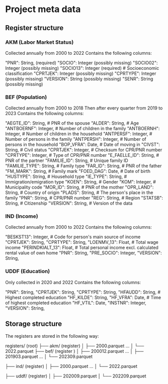 # Project meta data

## Register structure

### AKM (Labor Market Status)

Collected annually from 2000 to 2022
Contains the following columns:

"PNR": String, (required)
"SOCIO": Integer (possibly missing)
"SOCIO02": Integer (possibly missing)
"SOCIO13": Integer (required) # Socioeconomic classification
"CPRTJEK": Integer (possibly missing)
"CPRTYPE": Integer (possibly missing)
"VERSION": String (possibly missing)
"SENR": String (possibly missing)

### BEF (Population)

Collected annually from 2000 to 2018
Then after every quarter from 2019 to 2023
Contains the following columns:

"AEGTE_ID": String, # PNR of the spouse
"ALDER": String, # Age
"ANTBOERNF": Integer, # Number of children in the family
"ANTBOERNH": Integer, # Number of children in the household
"ANTPERSF": Integer, # Number of persons in the family
"ANTPERSH": Integer, # Number of persons in the household
"BOP_VFRA": Date, # Date of moving in
"CIVST": String, # Civil status
"CPRTJEK": Integer, # Checksum for CPR/PNR number
"CPRTYPE": Integer, # Type of CPR/PNR number
"E_FAELLE_ID": String, # PNR of the partner
"FAMILIE_ID": String, # Unique family ID
"FAMILIE_TYPE": String, # Family type
"FAR_ID": String, # PNR of the father
"FM_MARK": String, # Family mark
"FOED_DAG": Date, # Date of birth
"HUSTYPE": String, # Household type
"IE_TYPE": String, # Immigration/emigration type
"KOEN": String, # Gender
"KOM": Integer, # Municipality code
"MOR_ID": String, # PNR of the mother
"OPR_LAND": String, # Country of origin
"PLADS": String, # The person's place in the family
"PNR": String, # CPR/PNR number
"REG": String, # Region
"STATSB": String, # Citizenship
"VERSION": String, # Version of the data

### IND (Income)

Collected annually from 2000 to 2022
Contains the following columns:

"BESKST13": Integer, # Code for person's main source of income
"CPRTJEK": String,
"CPRTYPE": String,
"LOENMV_13": Float, # Total wage income
"PERINDKIALT_13": Float, # Total personal income excl. calculated rental value of own home
"PNR": String,
"PRE_SOCIO": Integer,
"VERSION": String,

### UDDF (Education)

Only collected in 2020 and 2022
Contains the following columns:

"PNR": String,
"CPRTJEK": String,
"CPRTYPE": String,
"HFAUDD": String, # Highest completed education
"HF_KILDE": String,
"HF_VFRA": Date, # Time of highest completed education
"HF_VTIL": Date,
"INSTNR": Integer,
"VERSION": String,

## Storage structure

The registers are stored in the following way:

registers/ (root)
├── akm/ (register)
│ ├── 2000.parquet
...
│ └── 2022.parquet
├── bef/ (register )
│ ├── 200012.parquet
...
│ ├── 201903.parquet
...
│ └── 202309.parquet

├── ind/ (register)
│ ├── 2000.parquet
...
│ └── 2022.parquet

├── uddf/ (register)
│ ├── 202009.parquet
│ └── 202209.parquet
